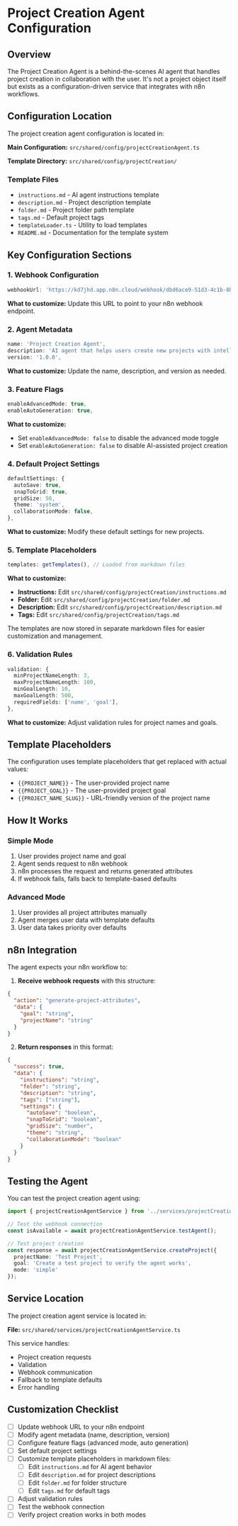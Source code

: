 # Project Creation Agent Configuration

## Overview

The Project Creation Agent is a behind-the-scenes AI agent that handles project creation in collaboration with the user. It's not a project object itself but exists as a configuration-driven service that integrates with n8n workflows.

## Configuration Location

The project creation agent configuration is located in:

**Main Configuration:** `src/shared/config/projectCreationAgent.ts`

**Template Directory:** `src/shared/config/projectCreation/`

### Template Files
- `instructions.md` - AI agent instructions template
- `description.md` - Project description template  
- `folder.md` - Project folder path template
- `tags.md` - Default project tags
- `templateLoader.ts` - Utility to load templates
- `README.md` - Documentation for the template system

## Key Configuration Sections

### 1. Webhook Configuration
```typescript
webhookUrl: 'https://kd7jhd.app.n8n.cloud/webhook/dbd6ace9-51d3-4c1b-8b95-f95b05e379ef'
```

**What to customize:** Update this URL to point to your n8n webhook endpoint.

### 2. Agent Metadata
```typescript
name: 'Project Creation Agent',
description: 'AI agent that helps users create new projects with intelligent suggestions and automation',
version: '1.0.0',
```

**What to customize:** Update the name, description, and version as needed.

### 3. Feature Flags
```typescript
enableAdvancedMode: true,
enableAutoGeneration: true,
```

**What to customize:** 
- Set `enableAdvancedMode: false` to disable the advanced mode toggle
- Set `enableAutoGeneration: false` to disable AI-assisted project creation

### 4. Default Project Settings
```typescript
defaultSettings: {
  autoSave: true,
  snapToGrid: true,
  gridSize: 50,
  theme: 'system',
  collaborationMode: false,
},
```

**What to customize:** Modify these default settings for new projects.

### 5. Template Placeholders
```typescript
templates: getTemplates(), // Loaded from markdown files
```

**What to customize:** 
- **Instructions:** Edit `src/shared/config/projectCreation/instructions.md`
- **Folder:** Edit `src/shared/config/projectCreation/folder.md`
- **Description:** Edit `src/shared/config/projectCreation/description.md`
- **Tags:** Edit `src/shared/config/projectCreation/tags.md`

The templates are now stored in separate markdown files for easier customization and management.

### 6. Validation Rules
```typescript
validation: {
  minProjectNameLength: 3,
  maxProjectNameLength: 100,
  minGoalLength: 10,
  maxGoalLength: 500,
  requiredFields: ['name', 'goal'],
},
```

**What to customize:** Adjust validation rules for project names and goals.

## Template Placeholders

The configuration uses template placeholders that get replaced with actual values:

- `{{PROJECT_NAME}}` - The user-provided project name
- `{{PROJECT_GOAL}}` - The user-provided project goal
- `{{PROJECT_NAME_SLUG}}` - URL-friendly version of the project name

## How It Works

### Simple Mode
1. User provides project name and goal
2. Agent sends request to n8n webhook
3. n8n processes the request and returns generated attributes
4. If webhook fails, falls back to template-based defaults

### Advanced Mode
1. User provides all project attributes manually
2. Agent merges user data with template defaults
3. User data takes priority over defaults

## n8n Integration

The agent expects your n8n workflow to:

1. **Receive webhook requests** with this structure:
```json
{
  "action": "generate-project-attributes",
  "data": {
    "goal": "string",
    "projectName": "string"
  }
}
```

2. **Return responses** in this format:
```json
{
  "success": true,
  "data": {
    "instructions": "string",
    "folder": "string",
    "description": "string",
    "tags": ["string"],
    "settings": {
      "autoSave": "boolean",
      "snapToGrid": "boolean",
      "gridSize": "number",
      "theme": "string",
      "collaborationMode": "boolean"
    }
  }
}
```

## Testing the Agent

You can test the project creation agent using:

```typescript
import { projectCreationAgentService } from '../services/projectCreationAgentService';

// Test the webhook connection
const isAvailable = await projectCreationAgentService.testAgent();

// Test project creation
const response = await projectCreationAgentService.createProject({
  projectName: 'Test Project',
  goal: 'Create a test project to verify the agent works',
  mode: 'simple'
});
```

## Service Location

The project creation agent service is located in:

**File:** `src/shared/services/projectCreationAgentService.ts`

This service handles:
- Project creation requests
- Validation
- Webhook communication
- Fallback to template defaults
- Error handling

## Customization Checklist

- [ ] Update webhook URL to your n8n endpoint
- [ ] Modify agent metadata (name, description, version)
- [ ] Configure feature flags (advanced mode, auto generation)
- [ ] Set default project settings
- [ ] Customize template placeholders in markdown files:
  - [ ] Edit `instructions.md` for AI agent behavior
  - [ ] Edit `description.md` for project descriptions
  - [ ] Edit `folder.md` for folder structure
  - [ ] Edit `tags.md` for default tags
- [ ] Adjust validation rules
- [ ] Test the webhook connection
- [ ] Verify project creation works in both modes
